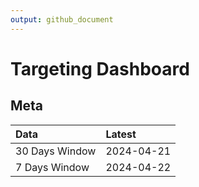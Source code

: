 ```yaml
---
output: github_document
---
```


# Targeting Dashboard



## Meta


|Data           |Latest     |
|:--------------|:----------|
|30 Days Window |2024-04-21 |
|7 Days Window  |2024-04-22 |
